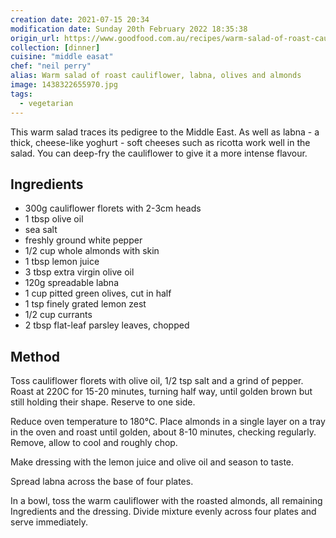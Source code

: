 ```yaml
---
creation date: 2021-07-15 20:34
modification date: Sunday 20th February 2022 18:35:38
origin_url: https://www.goodfood.com.au/recipes/warm-salad-of-roast-cauliflower-labna-olives-and-almonds-20150621-3y5cv
collection: [dinner]
cuisine: "middle easat"
chef: "neil perry"
alias: Warm salad of roast cauliflower, labna, olives and almonds
image: 1438322655970.jpg
tags:
  - vegetarian
---
```


This warm salad traces its pedigree to the Middle East.  As well as labna - a thick, cheese-like yoghurt - soft cheeses such as ricotta work well in the salad. You can deep-fry the cauliflower to give it a more intense flavour.

## Ingredients

* 300g cauliflower florets with 2-3cm heads
* 1 tbsp olive oil
* sea salt
* freshly ground white pepper
* 1/2 cup whole almonds with skin
* 1 tbsp lemon juice
* 3 tbsp extra virgin olive oil
* 120g spreadable labna
* 1 cup pitted green olives, cut in half
* 1 tsp finely grated lemon zest
* 1/2 cup currants
* 2 tbsp flat-leaf parsley leaves, chopped

## Method
Toss cauliflower florets with olive oil, 1/2 tsp salt and a grind of pepper. Roast at 220C for 15-20 minutes, turning half way, until golden brown but still holding their shape. Reserve to one side.

Reduce oven temperature to 180°C. Place almonds in a single layer on a tray in the oven and roast until golden, about 8-10 minutes, checking regularly. Remove, allow to cool and roughly chop.

Make dressing with the lemon juice and olive oil and season to taste.

Spread labna across the base of four plates.

In a bowl, toss the warm cauliflower with the roasted almonds, all remaining Ingredients and the dressing. Divide mixture evenly across four plates and serve immediately.